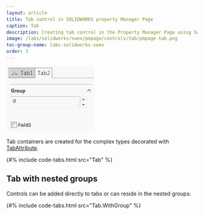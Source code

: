 ```yaml
---
layout: article
title: Tab control in SOLIDWORKS property Manager Page
caption: Tab
description: Creating tab control in the Property Manager Page using SwEx.PMPage framework
image: /labs/solidworks/swex/pmpage/controls/tab/pmpage-tab.png
toc-group-name: labs-solidworks-swex
order: 3
---
```

![Controls grouped in Property Manager Page tabs](pmpage-tab.png)

Tab containers are created for the complex types decorated with [TabAttribute](https://docs.codestack.net/swex/pmpage/html/T_CodeStack_SwEx_PMPage_Attributes_TabAttribute.htm).

{#% include code-tabs.html src="Tab" %}

## Tab with nested groups

Controls can be added directly to tabs or can reside in the nested groups:

{#% include code-tabs.html src="Tab.WithGroup" %}
